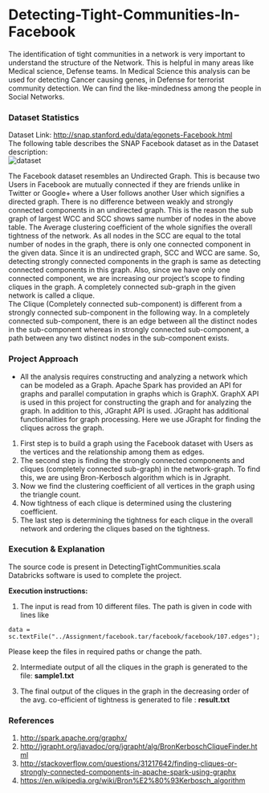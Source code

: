 # Detecting-Tight-Communities-In-Facebook

The identification of tight communities in a network is very important to understand the structure of the Network. This is helpful in many areas like Medical science, Defense teams. In Medical Science this analysis can be used for detecting Cancer causing genes, in Defense for terrorist community detection. We can find the like-mindedness among the people in Social Networks.

### Dataset Statistics
Dataset Link: http://snap.stanford.edu/data/egonets-Facebook.html  
The following table describes the SNAP Facebook dataset as in the Dataset description:  
![dataset](https://user-images.githubusercontent.com/31011479/29914759-8e2f9ea2-8dee-11e7-8aa9-5c696682f9d4.png)  

The Facebook dataset resembles an Undirected Graph. This is because two Users in Facebook are mutually connected if they are friends unlike in Twitter or Google+ where a User follows another User which signifies a directed graph. There is no difference between weakly and strongly connected components in an undirected graph. This is the reason the sub graph of largest WCC and SCC shows same number of nodes in the above table. The Average clustering coefficient of the whole signifies the overall tightness of the network. As all nodes in the SCC are equal to the total number of nodes in the graph, there is only one connected component in the given data. Since it is an undirected graph, SCC and WCC are same. So, detecting strongly connected components in the graph is same as detecting connected components in this graph. Also, since we have only one connected component, we are increasing our project’s scope to finding cliques in the graph. A completely connected sub-graph in the given network is called a clique.  
The Clique (Completely connected sub-component) is different from a strongly connected sub-component in the following way. In a completely connected sub-component, there is an edge between all the distinct nodes in the sub-component whereas in strongly connected sub-component, a path between any two distinct nodes in the sub-component exists.

### Project Approach
* All the analysis requires constructing and analyzing a network which can be modeled as a Graph. Apache Spark has provided an API for graphs and parallel computation in graphs which is GraphX. GraphX API is used in this project for constructing the graph and for analyzing the graph. In addition to this, JGrapht API is used. JGrapht has additional functionalities for graph processing. Here we use JGrapht for finding the cliques across the graph.

1. First step is to build a graph using the Facebook dataset with Users as the vertices and the relationship among them as edges.
2. The second step is finding the strongly connected components and cliques (completely connected sub-graph) in the network-graph. To find this, we are using Bron-Kerbosch algorithm which is in Jgrapht.
3. Now we find the clustering coefficient of all vertices in the graph using the triangle count.
4. Now tightness of each clique is determined using the clustering coefficient.
5. The last step is determining the tightness for each clique in the overall network and ordering the cliques based on the tightness.

### Execution & Explanation
The source code is present in DetectingTightCommunities.scala  
Databricks software is used to complete the project.  

**Execution instructions:**  

1. The input is read from 10 different files. The path is given in code with lines like

```
data = sc.textFile("../Assignment/facebook.tar/facebook/facebook/107.edges");
```

Please keep the files in required paths or change the path.

2. Intermediate output of all the cliques in the graph is generated to the file: **sample1.txt**

3. The final output of the cliques in the graph in the decreasing order of the avg. co-efficient of tightness is generated to file : **result.txt**

### References
1. http://spark.apache.org/graphx/
2. http://jgrapht.org/javadoc/org/jgrapht/alg/BronKerboschCliqueFinder.html
3. http://stackoverflow.com/questions/31217642/finding-cliques-or-strongly-connected-components-in-apache-spark-using-graphx
4. https://en.wikipedia.org/wiki/Bron%E2%80%93Kerbosch_algorithm

